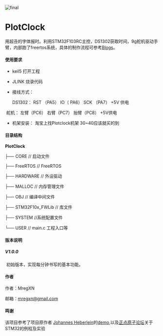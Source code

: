 ![final](https://raw.githubusercontent.com/MregXN/Blogs/master/image/final.jpg)



# PlotClock

用超丑的字体报时。利用STM32F103RC主控，DS1302获取时间，9g舵机驱动手臂，内部跑了freertos系统，具体的制作流程可参考[Blogs](https://github.com/MregXN/Blogs/issues/3)。



#### 使用要求

- keil5 打开工程
- JLINK 烧录代码 

- 接线方式： 

    DS1302： RST （PA5）  IO（ PA6）  SCK （PA7） +5V 供电

​        舵机： 左臂（PC6） 右臂（PC7） 抬臂（PC8） +5V供电

- 机架安装： 淘宝上找Plotclock机架 30~40应该就买的到



#### 目录结构

**PlotClock**

├── CORE                              // 启动文件

├── FreeRTOS                      // FreeRTOS  

├── HARDWARE                   // 外设驱动

├── MALLOC                        // 内存管理文件

├── OBJ                                 // 编译中间文件

├── STM32F10x_FWLib      // 库文件

├── SYSTEM                         //系统配置文件

└── USER                              // main.c  工程入口等



#### 版本说明

##### V1.0.0

​	初始版本，实现每分钟书写的基本功能。



#### 作者

作者：MregXN

邮箱：mregxn@gmail.com



#### 鸣谢

该项目参考了项目原作者 [Johannes Heberlein](https://www.thingiverse.com/thing:248009)的[demo](https://github.com/9a/plotclock),以及[正点原子论坛](http://www.openedv.com)关于STM32的例程及实验





